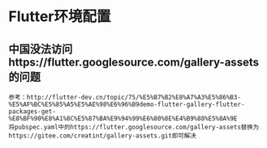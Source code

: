 # Flutter环境配置

## 中国没法访问https://flutter.googlesource.com/gallery-assets的问题
    参考：http://flutter-dev.cn/topic/75/%E5%B7%B2%E8%A7%A3%E5%86%B3-%E5%AF%BC%E5%85%A5%E5%AE%98%E6%96%B9demo-flutter-gallery-flutter-packages-get-%E8%BF%90%E8%A1%8C%E5%87%BA%E9%94%99%E6%80%8E%E4%B9%88%E5%8A%9E
    将pubspec.yaml中的https://flutter.googlesource.com/gallery-assets替换为https://gitee.com/creatint/gallery-assets.git即可解决
    
    
    
